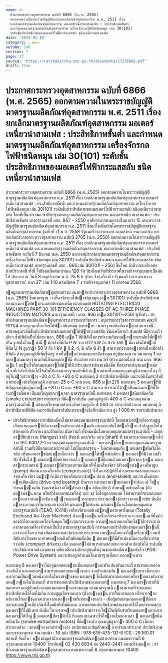 ```yaml
---
name: >-
  ประกาศกระทรวงอุตสาหกรรม ฉบับที่ 6866 (พ.ศ. 2565)
  ออกตามความในพระราชบัญญัติมาตรฐานผลิตภัณฑ์อุตสาหกรรม พ.ศ. 2511 เรื่อง
  ยกเลิกมาตรฐานผลิตภัณฑ์อุตสาหกรรม มอเตอร์เหนี่ยวนำสามเฟส : ประสิทธิภาพขั้นต่ำ
  และกำหนดมาตรฐานผลิตภัณฑ์อุตสาหกรรม เครื่องจักรกลไฟฟ้าชนิดหมุน เล่ม 30(101)
  ระดับชั้นประสิทธิภาพของมอเตอร์ไฟฟ้ากระแสสลับ ชนิดเหนี่ยวนำสามเฟส
date: '2023-01-10'
category: ง พิเศษ
volume: 140
section: 7
page: 27
source: 'https://ratchakitcha.soc.go.th/documents/17236969.pdf'
draft: true
---
```


# ประกาศกระทรวงอุตสาหกรรม ฉบับที่ 6866 (พ.ศ. 2565) ออกตามความในพระราชบัญญัติมาตรฐานผลิตภัณฑ์อุตสาหกรรม พ.ศ. 2511 เรื่อง ยกเลิกมาตรฐานผลิตภัณฑ์อุตสาหกรรม มอเตอร์เหนี่ยวนำสามเฟส : ประสิทธิภาพขั้นต่ำ และกำหนดมาตรฐานผลิตภัณฑ์อุตสาหกรรม เครื่องจักรกลไฟฟ้าชนิดหมุน เล่ม 30(101) ระดับชั้นประสิทธิภาพของมอเตอร์ไฟฟ้ากระแสสลับ ชนิดเหนี่ยวนำสามเฟส

ประกาศกระทรวงอุตสาหกรรม ฉบับที่ 6866 (พ.ศ. 2565) ออกตามความในพระราชบัญญัติมาตรฐานผลิตภัณฑ์อุตสาหกรรม พ.ศ. 2511 เรื่อง ยกเลิกมาตรฐานผลิตภัณฑ์อุตสาหกรรม มอเตอร์เหนี่ยวนำสามเฟส : ประสิทธิภาพขั้นต่ำ และกาหนดมาตรฐานผลิตภัณฑ์อุตสาหกรรม เครื่องจักรกลไฟฟ้าชนิดหมุน เล่ม 30(101) ระดับชั้นประสิทธิภาพของมอเตอร์ไฟฟ้ากระแสสลับ ชนิดเหนี่ยวนำสามเฟส โดยที่เป็นการสมควรปรับปรุงมาตรฐานผลิตภัณฑ์อุตสาหกรรม มอเตอร์เหนี่ยวนาสามเฟส : ประสิทธิภาพขั้นต่า มาตรฐานเลขที่ มอก. 867 - 2550 อาศัยอานาจตามความในมาตรา 15 แห่งพระราชบัญญัติมาตรฐานผลิตภัณฑ์อุตสาหกรรม พ.ศ. 2511 ซึ่งแก้ไขเพิ่มเติมโดยพระราชบัญญัติมาตรฐานผลิตภัณฑ์อุตสาหกรรม (ฉบับที่ 7) พ.ศ. 2558 รัฐมนตรีว่าการกระทรวงอุตสาหก รรมออกประกาศยกเลิกประกาศกระทรวงอุตสาหกรรม ฉบับที่ 3705 (พ.ศ. 2550) ออกตามความในพระราชบัญญัติมาตรฐานผลิตภัณฑ์อุตสาหกรรม พ.ศ. 2511 เรื่อง ยกเลิกมาตรฐานผลิตภัณฑ์อุตสาหกรรม มอเตอร์เหนี่ยวนำสามเฟส และกาหนดมาตรฐานผลิตภัณฑ์อุตสาหกรรม มอเตอร์เหนี่ยวนาสามเฟส : ประสิทธิภาพขั้นต่า ลงวันที่ 7 มีนาคม พ.ศ. 2550 และออกประกาศกาหนดมาตรฐานผลิตภัณฑ์อุตสาหกรรม เครื่องจักรกลไฟฟ้า ชนิดหมุน เล่ม 30(101) ระดับชั้นประสิทธิภาพของมอเตอร์ไฟฟ้ากระแสสลับ ชนิดเหนี่ยวนาสามเฟส มาตรฐานเลขที่ มอก . 866 เล่ม 30(101) - 2561 ขึ้นใหม่ ดังมีรายละเอียดต่อท้ายประกาศนี้ ทั้งนี้ ให้มีผลเมื่อพ้นกาหนด 120 วัน นับตั้งแต่วันที่ประกาศในราชกิจจานุเบกษาเป็นต้นไป ประกาศ ณ วันที่ 8 พฤศจิกายน พ.ศ. 25 6 5 สุริยะ จึงรุ่งเรืองกิจ รัฐมนตรีว่าการกระทรวงอุตสาหกรรม ้ หนา 27 ่ เลม 140 ตอนพิเศษ 7 ง ราชกิจจานุเบกษา 11 มกราคม 2566

ขอมูลมาตรฐานผลิตภัณฑอุตสาหกรรม แนบทายประกาศกระทรวงอุตสาหกรรม ฉบับที่ 6866 (พ.ศ. 2565) ชื่อมาตรฐาน : เครื่องจักรกลไฟฟาชนิดหมุน เลม 30(101) ระดับชั้นประสิทธิภาพ ของมอเตอรไฟฟากระแสสลับชนิดเหนี่ยวนําสามเฟส ROTATING ELECTRICAL MACHINES PART 30-101 EFFICIENCY CLASSES OF AC THREE PHASE INDUCTION MOTORS มาตรฐานเลขที่ : มอก. 866 เลม 30(101)−2561 ผู้จัดทํา : สํานักงานมาตรฐานผลิตภัณฑอุตสาหกรรม กรรมการวิชาการ : อนุกรรมการวิชาการรายสาขา คณะที่ 1011/4 มาตรฐานเครื่องจักรไฟฟา ชนิดหมุน ขอบขาย : มาตรฐานผลิตภัณฑอุตสาหกรรมนี้ - ครอบคลุมระดับชั้นประสิทธิภาพของมอเตอรไฟฟากระแสสลับ ชนิดเหนี่ยวนํา สามเฟส ที่มีความเร็วเดียว ซึ่งมีพิกัดเป็นไปตาม มอก. 866 เลม 1 ที่มีพิกัดในการทํางานกับแหลงจายแรงดันไฟฟาที่เป็น รูปคลื่นไซน ดังนี้  มีกําลังที่พิกัด P N จาก 0.12 kW ถึง 375 kW  มีแรงดันไฟฟาที่พิกัด U N สูงกวา 50 V ถึง 1 kV  มี 2, 4, 6 หรือ 8 ขั้ว  สามารถทํางานอยางต่อเนื่องที่กําลังที่พิกัด ด้วยอุณหภูมิที่เพิ่มขึ้นอยู่ ภายใตขอกําหนดของระดับชั้นอุณหภูมิของฉนวน หมายเหตุ 1 มอเตอรตามมาตรฐานฉบับนี้คือมอเตอรที่มี ประเภทการทํางาน S1 (ทํางานต่อเนื่อง) ตาม มอก. 866 เลม 1 อยางไรก็ตามมอเตอรไฟฟาที่มี ประเภทการทํางานชนิดอื่น ที่สามารถทํางานอยางต่อเนื่องที่กําลังที่ พิกัดได้ให้เป็นไปตามมาตรฐานฉบับนี้ด้วย  แสดงเครื่องหมายอุณหภูมิภายนอกใดๆ ที่อยู่ในชวงระหวาง –20 o C ถึง +60 o C หมายเหตุ 2 ประสิทธิภาพที่พิกัด และระดับชั้นประสิทธิภาพจะอางอิงที่อุณหภูมิ ภายนอก 25 o C ตาม มอก. 866 เลม 2(1) หมายเหตุ 3 มอเตอรที่มีพิกัดอุณหภูมิอยู่นอกยาน –20 o C และ +60 o C สามารถ พิจารณาได้วาเป็นมอเตอรที่มีโครงสรางพิเศษ เป็นผลให้ถูกยกเวนจาก มาตรฐานฉบับนี้ หมายเหตุ 4 มอเตอรชนิดสกัดควัน (smoke extraction motors) ที่มีคาระดับชั้น อุณหภูมิสูงถึง 400 o C ครอบคลุมตามมาตรฐานฉบับนี้  แสดงเครื่องหมายด้วยระดับความสูงถึง 4 000 m จากระดับน้ําทะเล หมายเหตุ 5 ประสิทธิภาพที่พิกัด และระดับชั้นประสิทธิภาพจะอางอิงที่ระดับความ สูง 1 000 m จากระดับน้ําทะเล

- ประสิทธิภาพของระบบขับเคลื่อนไม่ครอบคลุมตามมาตรฐานฉบับนี้ โดยเฉพาะอยางยิ่งความสูญเสียของมอเตอรที่เกิดจากสวนประกอบฮารมอนิ กของแรงดันไฟฟาที่จาย กําลังสูญเสียในสายเคเบิล ตัวกรอง และตัวแปลง ผันความถี่ ทั้งหมดนั้นไม่ครอบคลุมตามมาตรฐานฉบับนี้ - มอเตอรที่มีหน้าจาน (flanges) ขาตั้ง (feet) และ/หรือ แกน (shaft) ที่ ขนาดทางกลแตกตางไปจาก IEC 60072-1 ครอบคลุมตามมาตรฐานฉบับนี้ - มอเตอรเกียรครอบคลุมตามมาตรฐานฉบับนี้ รวมทั้งที่มีแกนและหน้าจานที่ ไม่เป็นมาตรฐาน - ไม่ครอบคลุมถึง  มอเตอรชนิดซิงโครนัส หรือมอเตอรชนิดแมเหล็กถาวร  มอเตอรไฟฟาเฟสเดียว  มอเตอรที่มีจํานวนขั้ว 10 ขั้วขึ้นไป  มอเตอรที่มีหลายความเร็ว  มอเตอรที่มีคอมมิวเตเตอรทางกล (เชน มอเตอรกระแสตรง)  มอเตอรที่ประกอบรวมเบ็ดเสร็จในเครื่องจักร (ตัวอยางเชน เครื่องสูบ (pump) พัดลม และเครื่องอัด (compressor)) ซึ่งในการปฏิบัติไม่ สามารถทดสอบแยกออกจากเครื่องจักร แมวาจะมีการจัดเตรียมกระบังปด ปลาย (end-shield) และรองลื่นปลายดานขับเคลื่อน (drive-end bearing) ชั่วคราว หมายความวามอเตอรจะต้อง ก) ใชอุปกรณรวมกัน (นอกเหนือจากใชตัวต่อ เชน สลักเกลียว) กับหนวยขับเคลื่อน (ตัวอยางเชน แกน หรือตัวโครงครอบเครื่อง) และ ข) ไม่ได้ถูกออกแบบ ให้สามารถที่จะแยกมอเตอรออกจากหนวยขับ แมวามอเตอรจะสามารถ ทํางานอยางอิสระจากหนวยขับ นั่นคือถากระบวนการในการแยกจะทําให้ มอเตอรไม่ทํางาน มอเตอรนั้นจะไม่ครอบคลุมตามมาตรฐานฉบับนี้ (TEAO, IC418) เครื่องจักรกลชนิดปดหุมอากาศทั้งหมด (Totally Enclosed Air-Over Machine) ตัวอยางเชน เครื่องจักรกลที่ระบาย ความรอนที่พื้นผิวของตัวโครงครอบเครื่องทั้งหมด ใชระบบการระบาย ความรอนภายนอกโดยใชวิธีการระบายอากาศนอกเครื่องจักรกลเป็นไป ตามมาตรฐานฉบับนี้ การทดสอบประสิทธิภาพมอเตอรเชนนี้อาจจะทําโดย การนําพัดลมออกและจัดระบบการระบายความรอนโดยการใชเครื่องเปา ลมที่พิกัดการไหลของอากาศคลายคลึงกับพัดลมดั้งเดิม  มอเตอรที่มีตัวแปลงผันความถี่ประกอบรวมกัน (compact drives) เมื่อ มอเตอรไม่สามารถทดสอบแยกจากตัวแปลงผันได้ ระดับชั้นประสิทธิภาพ พลังงานของชุ ดขับเคลื่อนจะต้องอยู่บนพื้นฐานของผลิตภัณฑชุดสําเร็จ (PDS: Power Drive System) และจะต้องถูกกําหนดในมาตรฐานที่แยก ออกตางหาก

หมายเหตุ 6 มอเตอรจะไม่อยู่นอกขอบขายเมื่อมอเตอรและตัวแปลงผันความถี่ สามารถแยกออกจากกันได้ และมอเตอรสามารถทดสอบแยกตางหาก จากตัวแปลงผัน  มอเตอรเบรก เมื่อระบบเบรกรวมเป็นสวนหนึ่งภายในโครงสรางของ มอเตอร ซึ่งไม่สามารถถอดออกหรือจายแรงดันจากแหลงจายอื่นในขณะที่ ทําการทดสอบประสิทธิภาพของมอเตอร หมายเหตุ 7 มอเตอรเบรกที่มีขดเบรกรวมอยู่กับหน้าจานของมอเตอรจะครอบคลุม ตามมาตรฐานนี้ ถาสามารถที่จะทดสอบประสิทธิภาพได้โดยไม่เกิด ความสูญเสียจากเบรก (ตัวอยางเชน การรื้อเบรกออก หรือการจาย พลังงานให้แกขดลวดเบรกจากแหลงจายที่แยกตางหาก) - เมื่อผู้ผลิตเสนอมอเตอรที่มีการออกแบบอยางเดียวกันทั้งโดยมีหรือไม่มีเบรก การทดสอบประสิทธิภาพสามารถทําได้โดยการทดสอบมอเตอรที่ไม่มีเบรก ดังนั้น ในการหาคาประสิทธิภาพอาจจะใชเป็นพิกัดสําหรับมอเตอรและเบรก มอเตอรได้ทั้งคู่  มอเตอรที่แชน้ําได้ ที่ออกแบบเฉพาะให้ใชงานในของเหลว  มอเตอรชนิดสกัดควัน (smoke extraction motors) ที่มีคาระดับ อุณหภูมิสูงกวา 400 o C เนื้อหาประกอบด้วย : ขอบขาย เอกสารอางอิง บทนิยามและสัญลักษณ การจําแนกประเภท ประสิทธิภาพ และบรรณานุกรม จํานวนหน้า : 16 หน้า ISBN : 978-616-475-131-6 ICS : 29.160.01 สถานที่ จัดเก็บ : หองสมุดสํานักงานมาตรฐานผลิตภัณฑอุตสาหกรรม ถนนพระรามที่ 6 กรุงเทพมหานคร 10400 โทรศัพท 02 430 6834 ต่อ 2440-2441 สถานที่จําหนาย : สํานักงานมาตรฐานผลิตภัณฑอุตสาหกรรม ถนนพระรามที่ 6 กรุงเทพมหานคร 10400 https://www.tisi.go.th
